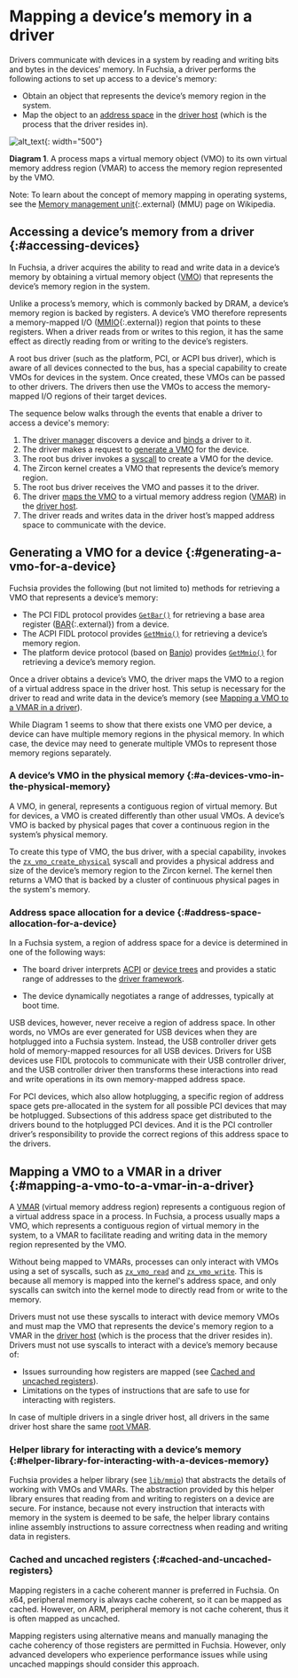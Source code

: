 # Mapping a device’s memory in a driver

Drivers communicate with devices in a system by reading and writing bits and
bytes in the devices’ memory. In Fuchsia, a driver performs the following actions
to set up access to a device's memory:

- Obtain an object that represents the device’s memory region in the system.
- Map the object to an [address space][address-spaces] in the [driver host][driver-host]
  (which is the process that the driver resides in).

![alt_text](images/vmo-and-vmar-for-a-driver-01.svg "VMO and VMAR in a driver"){: width="500"}

**Diagram 1**. A process maps a virtual memory object (VMO) to its own virtual
memory address region (VMAR) to access the memory region represented by the VMO.

Note: To learn about the concept of memory mapping in operating systems, see the
[Memory management unit][mmu]{:.external} (MMU) page on Wikipedia.

## Accessing a device’s memory from a driver {:#accessing-devices}

In Fuchsia, a driver acquires the ability to read and write data in a device’s memory
by obtaining a virtual memory object ([VMO][vmo]) that represents the device’s
memory region in the system.

Unlike a process’s memory, which is commonly backed by DRAM, a device’s memory region
is backed by registers. A device’s VMO therefore represents a memory-mapped I/O
([MMIO][mmio]{:.external}) region that points to these registers. When a driver
reads from or writes to this region, it has the same effect as directly reading
from or writing to the device’s registers.

A root bus driver (such as the platform, PCI, or ACPI bus driver), which is aware of
all devices connected to the bus, has a special capability to create VMOs for
devices in the system. Once created, these VMOs can be passed to other drivers. The
drivers then use the VMOs to access the memory-mapped I/O regions of their target
devices.

The sequence below walks through the events that enable a driver to access
a device's memory:

1. The [driver manager][driver-manager] discovers a device and
   [binds][driver-binding] a driver to it.
1. The driver makes a request to [generate a VMO](#generating-a-vmo-for-a-device)
   for the device.
1. The root bus driver invokes a [syscall][zx-vmo-create-physical]
   to create a VMO for the device.
1. The Zircon kernel creates a VMO that represents the device’s memory region.
1. The root bus driver receives the VMO and passes it to the driver.
1. The driver [maps the VMO](#mapping-a-vmo-to-a-vmar-in-a-driver) to a virtual
   memory address region ([VMAR][vmar]) in the [driver host][driver-host].
1. The driver reads and writes data in the driver host’s mapped address space to
   communicate with the device.

## Generating a VMO for a device {:#generating-a-vmo-for-a-device}

Fuchsia provides the following (but not limited to) methods for retrieving a VMO that
represents a device’s memory:

- The PCI FIDL protocol provides [`GetBar()`][pci-getbar] for retrieving a base area
  register ([BAR][bar]{:.external}) from a device.
- The ACPI FIDL protocol provides [`GetMmio()`][acpi-getmmio] for retrieving a device’s
  memory region.
- The platform device protocol (based on [Banjo][banjo]) provides
  [`GetMmio()`][banjo-getmmio] for retrieving a device’s memory region.

Once a driver obtains a device’s VMO, the driver maps the VMO to a region of a
virtual address space in the driver host. This setup is necessary for the driver to
read and write data in the device’s memory
(see [Mapping a VMO to a VMAR in a driver](#mapping-a-vmo-to-a-vmar-in-a-driver)).

While Diagram 1 seems to show that there exists one VMO per device, a device can
have multiple memory regions in the physical memory. In which case, the device
may need to generate multiple VMOs to represent those memory regions separately.

### A device’s VMO in the physical memory {:#a-devices-vmo-in-the-physical-memory}

A VMO, in general, represents a contiguous region of virtual memory. But for
devices, a VMO is created differently than other usual VMOs. A device’s VMO is
backed by physical pages that cover a continuous region in the system’s physical
memory.

To create this type of VMO, the bus driver, with a special capability, invokes
the [`zx_vmo_create_physical`][zx-vmo-create-physical] syscall and provides a
physical address and size of the device’s memory region to the Zircon kernel.
The kernel then returns a VMO that is backed by a cluster of continuous physical
pages in the system's memory.

### Address space allocation for a device {:#address-space-allocation-for-a-device}

In a Fuchsia system, a region of address space for a device is determined in one
of the following ways:

- The board driver interprets [ACPI][acpi] or [device trees][device-trees] and
  provides a static range of addresses to the [driver framework][driver-framework].

- The device dynamically negotiates a range of addresses, typically at boot
  time.

USB devices, however, never receive a region of address space. In other words,
no VMOs are ever generated for USB devices when they are hotplugged into a
Fuchsia system. Instead, the USB controller driver gets hold of memory-mapped
resources for all USB devices. Drivers for USB devices use FIDL protocols to
communicate with their USB controller driver, and the USB controller driver then
transforms these interactions into read and write operations in its own
memory-mapped address space.

For PCI devices, which also allow hotplugging, a specific region of address
space gets pre-allocated in the system for all possible PCI devices that may be
hotplugged. Subsections of this address space get distributed to the drivers
bound to the hotplugged PCI devices. And it is the PCI controller driver’s
responsibility to provide the correct regions of this address space to the
drivers.

## Mapping a VMO to a VMAR in a driver {:#mapping-a-vmo-to-a-vmar-in-a-driver}

A [VMAR][vmar] (virtual memory address region) represents a contiguous region of a
virtual address space in a process. In Fuchsia, a process usually maps a VMO,
which represents a contiguous region of virtual memory in the system, to a VMAR
to facilitate reading and writing data in the memory region represented by the
VMO.

Without being mapped to VMARs, processes can only interact with VMOs using a set
of syscalls, such as [`zx_vmo_read`][zx-vmo-read] and [`zx_vmo_write`][zx-vmo-write].
This is because all memory is mapped into the kernel's address space, and only
syscalls can switch into the kernel mode to directly read from or write to
the memory.

Drivers must not use these syscalls to interact with device memory VMOs and must
map the VMO that represents the device's memory region to a VMAR in the
[driver host][driver-host] (which is the process that the driver resides in).
Drivers must not use syscalls to interact with a device’s memory because of:

- Issues surrounding how registers are mapped (see
  [Cached and uncached registers](#cached-and-uncached-registers)).
- Limitations on the types of instructions that are safe to use for interacting
  with registers.

In case of multiple drivers in a single driver host, all drivers in the same
driver host share the same [root VMAR][root-vmar].

### Helper library for interacting with a device’s memory {:#helper-library-for-interacting-with-a-devices-memory}

Fuchsia provides a helper library (see [`lib/mmio`][lib-mmio]) that abstracts the
details of working with VMOs and VMARs. The abstraction provided by this helper
library ensures that reading from and writing to registers on a device are secure.
For instance, because not every instruction that interacts with memory in the
system is deemed to be safe, the helper library contains inline assembly
instructions to assure correctness when reading and writing data in registers.

### Cached and uncached registers {:#cached-and-uncached-registers}

Mapping registers in a cache coherent manner is preferred in Fuchsia. On x64,
peripheral memory is always cache coherent, so it can be mapped as cached.
However, on ARM, peripheral memory is not cache coherent, thus it is often mapped
as uncached.

Mapping registers using alternative means and manually managing the cache
coherency of those registers are permitted in Fuchsia. However, only advanced
developers who experience performance issues while using uncached mappings
should consider this approach.

[address-spaces]: /docs/concepts/memory/address_spaces.md
[driver-host]: /docs/concepts/drivers/driver_framework.md#driver_host
[vmo]: /docs/reference/kernel_objects/vm_object.md
[mmu]: https://en.wikipedia.org/wiki/Memory_management_unit
[mmio]: https://en.wikipedia.org/wiki/Memory-mapped_I/O
[driver-manager]: /docs/concepts/drivers/driver_framework.md#driver_manager
[driver-binding]: /docs/concepts/drivers/driver_binding.md
[vmar]: /docs/reference/kernel_objects/vm_address_region.md
[pci-getbar]: https://cs.opensource.google/fuchsia/fuchsia/+/main:sdk/fidl/fuchsia.hardware.pci/pci.fidl;l=339
[bar]: https://wiki.osdev.org/PCI#Base_Address_Registers
[acpi-getmmio]: https://cs.opensource.google/fuchsia/fuchsia/+/main:sdk/fidl/fuchsia.hardware.acpi/device.fidl;l=324
[banjo-getmmio]: https://cs.opensource.google/fuchsia/fuchsia/+/main:sdk/banjo/fuchsia.hardware.platform.device/platform-device.fidl;l=44
[banjo]: /docs/development/drivers/concepts/device_driver_model/banjo.md
[zx-vmo-create-physical]: /reference/syscalls/vmo_create_physical.md
[acpi]: /docs/contribute/governance/rfcs/0112_acpi_support_on_x86.md
[device-trees]: /docs/contribute/governance/rfcs/0192_device_trees_on_fuchsia.md
[driver-framework]: /docs/concepts/drivers/driver_framework.md
[zx-vmo-read]: /reference/syscalls/vmo_read.md
[zx-vmo-write]: /reference/syscalls/vmo_write.md
[root-vmar]: /docs/concepts/memory/address_spaces.md#vmars_mappings_and_vmos
[lib-mmio]: https://cs.opensource.google/fuchsia/fuchsia/+/main:src/devices/lib/mmio/include/lib/mmio/mmio.h
